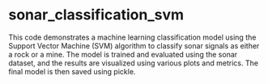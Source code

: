 # sonar_classification_svm
This code demonstrates a machine learning classification model using the Support Vector Machine (SVM) algorithm to classify sonar signals as either a rock or a mine. The model is trained and evaluated using the sonar dataset, and the results are visualized using various plots and metrics. The final model is then saved using pickle.
